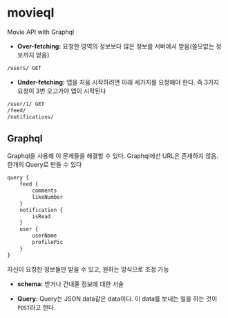 # movieql

Movie API with Graphql

- **Over-fetching:** 요청한 영역의 정보보다 많은 정보를 서버에서 받음(쓸모없는 정보까지 얻음)

```sh
/users/ GET
```

- **Under-fetching:** 앱을 처음 시작하려면 아래 세가지를 요청해야 한다. 즉 3가지 요청이 3번 오고가야 앱이 시작된다

```sh
/user/1/ GET
/feed/
/notifications/
```

## Graphql

Graphql을 사용해 이 문제들을 해결할 수 있다. Graphql에선 URL은 존재하지 않음. 한개의 Query로 만들 수 있다

```js
query {
    feed {
        comments
        likeNumber
    }
    notification {
        isRead
    }
    user {
        userName
        profilePic
    }
}
```

자신이 요청한 정보들만 받을 수 있고, 원하는 방식으로 조정 가능

- **schema:** 받거나 건내줄 정보에 대한 서술

- **Query:** Query는 JSON data같은 data이다. 이 data를 보내는 일을 하는 것이 `POST`라고 한다.
